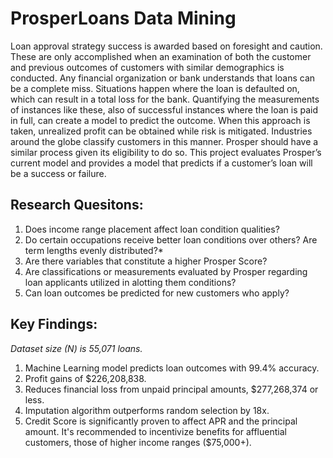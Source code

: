 # ProsperLoans Data Mining
Loan approval strategy success is awarded based on foresight and caution. These are only accomplished when an examination of both the customer and previous outcomes of customers with similar demographics is conducted. Any financial organization or bank understands that loans can be a complete miss. Situations happen where the loan is defaulted on, which can result in a total loss for the bank. Quantifying the measurements of instances like these, also of successful instances where the loan is paid in full, can create a model to predict the outcome. When this approach is taken, unrealized profit can be obtained while risk is mitigated. Industries around the globe classify customers in this manner. Prosper should have a similar process given its eligibility to do so. This project evaluates Prosper’s current model and provides a model that predicts if a customer’s loan will be a success or failure.

## Research Quesitons:
1. Does income range placement affect loan condition qualities?
2. Do certain occupations receive better loan conditions over others? Are term lengths evenly distributed?*
3. Are there variables that constitute a higher Prosper Score?
4. Are classifications or measurements evaluated by Prosper regarding loan applicants utilized in alotting them conditions?
5. Can loan outcomes be predicted for new customers who apply?

## Key Findings:
*Dataset size (N) is 55,071 loans.*
1. Machine Learning model predicts loan outcomes with 99.4% accuracy.
2. Profit gains of $226,208,838.
3. Reduces financial loss from unpaid principal amounts, $277,268,374 or less.
4. Imputation algorithm outperforms random selection by 18x.
5. Credit Score is significantly proven to affect APR and the principal amount. It's recommended to incentivize benefits for affluential customers, those of higher income ranges ($75,000+).
